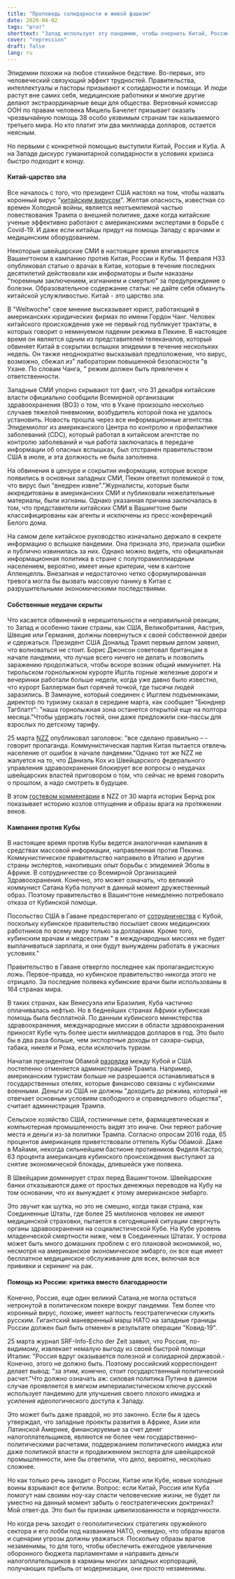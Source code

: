 ```yaml
---
title: "Проповедь солидарности и живой фашизм"
date: 2020-04-02
tags: "штат"
shorttext: "Запад использует эту пандемию, чтобы очернить Китай, Россию и Кубу."
cover: "repression"
draft: false
lang: ru
---
```


Эпидемии похожи на любое стихийное бедствие. Во-первых, это человеческий связующий эффект трудностей. Правительства, интеллектуалы и пасторы призывают к солидарности и помощи. И люди растут вне самих себя, медицинские работники и многие другие делают экстраординарные вещи для общества. Верховный комиссар ООН по правам человека Мишель Бачелет призывает оказать чрезвычайную помощь 38 особо уязвимым странам так называемого третьего мира. Но кто платит эти два миллиарда долларов, остается неясным.

Но первыми с конкретной помощью выступили Китай, Россия и Куба. А на Западе дискурс гуманитарной солидарности в условиях кризиса быстро подходит к концу.

#### Китай-царство зла

Все началось с того, что президент США настоял на том, чтобы назвать коронный вирус "[китайским вирусом](https://edition.cnn.com/2020/03/17/politics/trump-china-coronavirus/index.html "Trump again defends use of the term 'China virus'")". Желтая опасность, известная со времен Холодной войны, является неотъемлемой частью повествования Трампа о внешней политике, даже когда китайские ученые эффективно работают с американскими экспертами в борьбе с Covid-19. И даже если китайцы придут на помощь Западу с врачами и медицинским оборудованием.

Некоторые швейцарские СМИ в настоящее время втягиваются Вашингтоном в кампанию против Китая, России и Кубы. 11 февраля НЗЗ опубликовал статью о врачах в Китае, которые в течение последних десятилетий действовали как информаторы и были наказаны "тюремным заключением, изгнанием и смертью" за предупреждение о болезни. Образовательное содержание статьи: не дайте себя обмануть китайской услужливостью. Китай - это царство зла.

В "Weltwoche" свое мнение высказывает юрист, работающий в американских юридических фирмах по имени Гордон Чанг. Человек китайского происхождения уже не первый год публикует трактаты, в которых говорит о неминуемом падении режима в Пекине. В настоящее время он является одним из представителей телеканалов, который обвиняет Китай в сокрытии вспышки эпидемии в течение нескольких недель. Он также неоднократно высказывал предположение, что вирус, возможно, сбежал из" лаборатории повышенной безопасности "в Ухане. По словам Чанга, " режим должен быть привлечен к ответственности.

Западные СМИ упорно скрывают тот факт, что 31 декабря китайские власти официально сообщили Всемирной организации здравоохранения (ВОЗ) о том, что в Ухане произошло несколько случаев тяжелой пневмонии, возбудитель которой пока не удалось установить. Новость прошла через все информационные агентства. Эпидемиолог из американского Центра по контролю и профилактике заболеваний (CDC), который работал в китайском агентстве по контролю заболеваний и чья работа заключалась в передаче информации об опасных вспышках, был отстранен правительством США в июле, и эта должность не была заполнена.

На обвинения в цензуре и сокрытии информации, которые вскоре появились в основных западных СМИ, Пекин ответил полемикой о том, что вирус был "внедрен извне"."Журналисты, которые были аккредитованы в американских СМИ и публиковали нежелательные материалы, были изгнаны. Однако указанная причина заключалась в том, что представители китайских СМИ в Вашингтоне были классифицированы как агенты и исключены из пресс-конференций Белого дома.

На самом деле китайское руководство изначально держало в секрете информацию о вспышке пандемии. Она признала это, признала ошибки и публично извинилась за них. Однако можно видеть, что официальная информационная политика в стране с полуторамиллиардным населением, вероятно, имеет иные критерии, чем в кантоне Аппенцелль. Внезапная и недостаточно четко сформулированная тревога могла бы вызвать массовую панику в Китае с разрушительными экономическими последствиями.

#### Собственные неудачи скрыты

Что касается обвинений в нерешительности и неправильной реакции, то Запад и особенно такие страны, как США, Великобритания, Австрия, Швеция или Германия, должны повернуться к своей собственной двери и сдержаться. Президент США Дональд Трамп первым делом заявил, что волноваться не стоит. Борис Джонсон советовал британцам в начале пандемии, что лучше всего ничего не делать и позволить заражению продолжаться, чтобы вскоре возник общий иммунитет. На тирольском горнолыжном курорте Ишгль горные железные дороги и вечеринки работали больше недели, когда уже давно было известно, что курорт Баллерман был горячей точкой, где тысячи людей заразились. В Замнауне, который соединен с Ишглем подъемниками, директор по туризму сказал в середине марта, как сообщает "Бюнднер Тагблатт": "наша горнолыжная зона останется открытой еще на полтора месяца."Чтобы удержать гостей, они даже предложили ски-пассы для взрослых по детскому тарифу.

25 марта [NZZ](https://www.nzz.ch/international/coronavirus-propaganda-china-hat-alles-richtig-gemacht-ld.1548233 "China hat im Umgang mit dem Coronavirus alles richtig gemacht – so sagt es zumindest Pekings Propaganda") опубликовал заголовок: "все сделано правильно – - говорит пропаганда. Коммунистическая партия Китая пытается отвлечь население от ошибок в начале пандемии."Однако тот же NZZ не жалуется на то, что Даниэль Кох из Швейцарского федерального управления здравоохранения блокирует все вопросы о неудачах швейцарских властей приговором о том, что сейчас не время говорить о прошлом, а надо смотреть в будущее.

В этом [гостевом комментарии](https://www.nzz.ch/meinung/der-orientalische-feind-ist-ein-tiefsitzendes-stereotyp-das-jedoch-einen-medizinhistorischen-hintergrund-hat-ld.1548436 "Der 'orientalische Feind' ist ein tiefsitzendes Stereotyp, das jedoch einen medizinhistorischen Hintergrund hat") в NZZ от 30 марта историк Бернд рок показывает историю козлов отпущения и образы врага на протяжении веков.

#### Кампания против Кубы

В настоящее время против Кубы ведется аналогичная кампания в средствах массовой информации, направленная против Пекина. Коммунистическое правительство направило в Италию и другие страны экспертов, накопивших опыт борьбы с эпидемией Эболы в Африке. В сотрудничестве со Всемирной Организацией Здравоохранения. Конечно, это может означать, что великий коммунист Сатана Куба получит в данный момент дружественный образ. Поэтому правительство в Вашингтоне немедленно потребовало отказа от Кубинской помощи.

Посольство США в Гаване предостерегало от [сотрудничества](https://morningstaronline.co.uk/article/w/us-pressures-countries-reject-cuban-aid-during-coronavirus-pandemic "US pressures countries to reject Cuban aid during coronavirus pandemic") с Кубой, поскольку кубинское правительство посылает своих медицинских работников по всему миру только за долларами. Кроме того, кубинским врачам и медсестрам " в международных миссиях не будет выплачиваться зарплата, и они будут вынуждены работать в ужасных условиях."

Правительство в Гаване отвергло последнее как пропагандистскую ложь. Первое-правда, но кубинское правительство никогда этого не отрицало. За последние полвека кубинские врачи были использованы в 164 странах мира.

В таких странах, как Венесуэла или Бразилия, Куба частично оплачивалась нефтью. Но в беднейших странах Африки кубинская помощь была бесплатной. По данным кубинского министерства здравоохранения, международные миссии в области здравоохранения приносят Кубе чуть более шести миллиардов долларов в год. Это было бы в два раза больше, чем экспортные доходы от сахара-сырца, табака, никеля и Рома, если исключить туризм.

Начатая президентом Обамой [разрядка](https://truthout.org/articles/trump-takes-aim-at-obama-s-detente-with-cuba/ "Trump Takes Aim at Obama’s Détente With Cuba") между Кубой и США постепенно отменяется администрацией Трампа. Например, американским туристам больше не разрешается останавливаться в государственных отелях, которые финансово связаны с кубинскими военными. Деньги из США не должны "доходить до режима, который не отвечает основным условиям свободного и справедливого общества", считает администрация Трампа.

Сельское хозяйство США, гостиничные сети, фармацевтическая и компьютерная промышленность видят это иначе. Они теряют рабочие места и деньги из-за политики Трампа. Согласно опросам 2016 года, 65 процентов американцев приветствовали оттепель Кубы Обамой. Даже в Майами, некогда сильнейшем бастионе противников Фиделя Кастро, 63 процента американцев кубинского происхождения выступают за снятие экономической блокады, длившейся уже полвека.

В Швейцарии доминирует страх перед Вашингтоном. Швейцарские банки отказываются даже от простых денежных переводов на Кубу на том основании, что их вынуждает к этому американское эмбарго.

Это звучит как шутка, но это не смешно, когда такая страна, как Соединенные Штаты, где более 25 миллионов человек не имеют медицинской страховки, пытается в сегодняшней ситуации свергнуть органы здравоохранения на социалистической Кубе. На Кубе уровень младенческой смертности ниже, чем в Соединенных Штатах. У острова может быть много домашних проблем с его плановой экономикой, но, несмотря на американское экономическое эмбарго, он все еще имеет бесплатное медицинское обслуживание для всех, включая все прививки и скрининг на рак.

#### Помощь из России: критика вместо благодарности

Конечно, Россия, еще один великий Сатана,не могла остаться нетронутой в политическом покере вокруг пандемии. Тем более что коронный вирус, похоже, имеет наглость геостратегически служить русским. Гигантский маневренный марш НАТО на западные границы России должен был быть отменен в результате операции "Ковид-19".

25 марта журнал SRF-Info-Echo der Zeit заявил, что Россия, по-видимому, извлекает немалую выгоду из своей быстрой помощи Италии: "Россия вдруг оказывается полезной и солидарной державой.- Конечно, этого не должно быть. Поэтому российский корреспондент делает вывод: "за этим, конечно, стоит государственный политический расчет."Что должно означать аж: силовая политика Путина в данном случае проявляется в мягком империалистическом ключе.русский использует пандемию для улучшения своего плохого имиджа и усиления идеологического доступа к Западу.

Это может быть даже правдой, но это законно. Если бы я здесь утверждал, что западные проекты развития в Африке, Азии или Латинской Америке, финансируемые за счет денег налогоплательщиков, являются не более чем государственно-политическими расчетами, поддержанием политического имиджа или даже политикой власти и продвижением экспорта для швейцарской промышленности, мне бы ответили, что дело, вероятно, несколько сложнее.

Но как только речь заходит о России, Китае или Кубе, новые холодные воины взрывают все фитили. Вопрос: если Китай, Россия или Куба помогут нам своими ноу-хау спасти человеческие жизни, не будет ли уместно на данный момент забыть о геостратегических доктринах? Мой ответ-да. Это был бы признак цивилизованности и порядочности.

Но когда речь заходит о геополитических стратегиях оружейного сектора и его лобби под названием НАТО, очевидно, что образы врагов и сценарии угрозы должны уважаться. Поскольку образы врагов незаменимы, то для того, чтобы обеспечить ежегодное увеличение оборонного бюджета парламентами и направить деньги налогоплательщиков в карманы многих западных корпораций, получающих прибыль от модернизации, они просто незаменимы.
